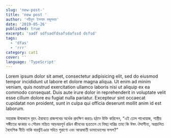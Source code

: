 ```yaml
---
slug: 'new-post-'
title: 'new post '
author: 'শহীদুল ইসলাম মজুমদার'
date: '2019-05-26'
published: true
excerpt: 'sadf sdfsadfdsafsdafssd dsfsd'
tags:
  - 'dfas'
  - 'rrr'
category: cat1
cover: ''
language: 'TypeScript'
---
```


Lorem ipsum dolor sit amet, consectetur adipisicing elit, sed do eiusmod tempor incididunt ut labore et dolore magna aliqua. Ut enim ad minim veniam, quis nostrud exercitation ullamco laboris nisi ut aliquip ex ea commodo consequat. Duis aute irure dolor in reprehenderit in voluptate velit esse cillum dolore eu fugiat nulla pariatur. Excepteur sint occaecat cupidatat non proident, sunt in culpa qui officia deserunt mollit anim id est laborum.

মহারাজ ঊষাকালে বৃহৎ ঐরাবতে রাজপথের অর্ধেক প্রদক্ষিণ করতঃ হঠাত্‍ উক্তি করিলেন, “এই ঢোল‌ পাখোয়াজ, শাস্ত্রীয় সঙ্গীতের ঝংকার ও সৌরভ মন্দ্রিত আড়ম্বরপূর্ন রঙিন জীবনের ছত্রতলে যে বিষণ্ণ দারিদ্র তাহা কি ঈষৎ ঔদাসীন্য, অপ্রচলিত বৈদেশিক নীতি নাকি বারভুঁইঞার সহিত পুরাণো এবং আত্মঘাতী ডামাডোলের ফসল?”
